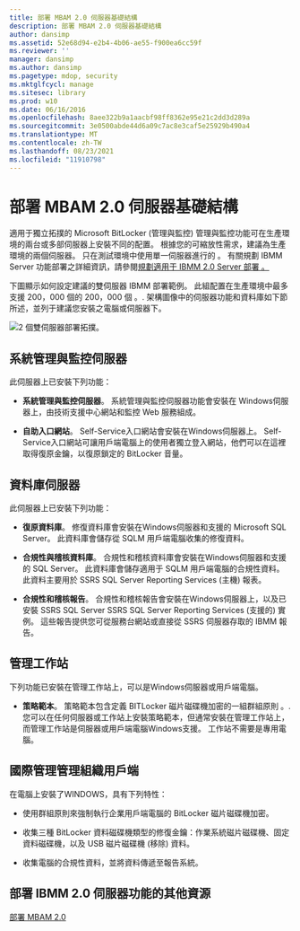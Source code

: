```yaml
---
title: 部署 MBAM 2.0 伺服器基礎結構
description: 部署 MBAM 2.0 伺服器基礎結構
author: dansimp
ms.assetid: 52e68d94-e2b4-4b06-ae55-f900ea6cc59f
ms.reviewer: ''
manager: dansimp
ms.author: dansimp
ms.pagetype: mdop, security
ms.mktglfcycl: manage
ms.sitesec: library
ms.prod: w10
ms.date: 06/16/2016
ms.openlocfilehash: 8aee322b9a1aacbf98ff8362e95e21c2dd3d289a
ms.sourcegitcommit: 3e0500abde44d6a09c7ac8e3caf5e25929b490a4
ms.translationtype: MT
ms.contentlocale: zh-TW
ms.lasthandoff: 08/23/2021
ms.locfileid: "11910798"
---
```

# <a name="deploying-the-mbam-20-server-infrastructure"></a>部署 MBAM 2.0 伺服器基礎結構


適用于獨立拓撲的 Microsoft BitLocker (管理與監控) 管理與監控功能可在生產環境的兩台或多部伺服器上安裝不同的配置。 根據您的可縮放性需求，建議為生產環境的兩個伺服器。 只在測試環境中使用單一伺服器進行的  。 有關規劃 IBMM Server 功能部署之詳細資訊，請參閱[規劃適用于 IBMM 2.0 Server 部署 。](planning-for-mbam-20-server-deployment-mbam-2.md)

下圖顯示如何設定建議的雙伺服器 IBMM 部署範例。 此組配置在生產環境中最多支援 200，000 個的 200，000 個 。. 架構圖像中的伺服器功能和資料庫如下節所述，並列于建議您安裝之電腦或伺服器下。

![2 個雙伺服器部署拓撲。](images/mbam2-3-servers.gif)

## <a name="administration-and-monitoring-server"></a>系統管理與監控伺服器


此伺服器上已安裝下列功能：

-   **系統管理與監控伺服器**。 系統管理與監控伺服器功能會安裝在 Windows伺服器上，由技術支援中心網站和監控 Web 服務組成。

-   **自助入口網站**。 Self-Service入口網站會安裝在Windows伺服器上。 Self-Service入口網站可讓用戶端電腦上的使用者獨立登入網站，他們可以在這裡取得復原金鑰，以復原鎖定的 BitLocker 音量。

## <a name="database-server"></a>資料庫伺服器


此伺服器上已安裝下列功能：

-   **復原資料庫**。 修復資料庫會安裝在Windows伺服器和支援的 Microsoft SQL Server。 此資料庫會儲存從 SQLM 用戶端電腦收集的修復資料。

-   **合規性與稽核資料庫**。 合規性和稽核資料庫會安裝在Windows伺服器和支援的 SQL Server。 此資料庫會儲存適用于 SQLM 用戶端電腦的合規性資料。 此資料主要用於 SSRS SQL Server Reporting Services (主機) 報表。

-   **合規性和稽核報告**。 合規性和稽核報告會安裝在Windows伺服器上，以及已安裝 SSRS SQL Server SSRS SQL Server Reporting Services (支援的) 實例。 這些報告提供您可從服務台網站或直接從 SSRS 伺服器存取的 IBMM 報告。

## <a name="management-workstation"></a>管理工作站


下列功能已安裝在管理工作站上，可以是Windows伺服器或用戶端電腦。

-   **策略範本**。 策略範本包含定義 BITLocker 磁片磁碟機加密的一組群組原則 。. 您可以在任何伺服器或工作站上安裝策略範本，但通常安裝在管理工作站上，而管理工作站是伺服器或用戶端電腦Windows支援。 工作站不需要是專用電腦。

## <a name="mbam-client"></a><a href="" id="---------mbam-client"></a> 國際管理管理組織用戶端


在電腦上安裝了WINDOWS，具有下列特性：

-   使用群組原則來強制執行企業用戶端電腦的 BitLocker 磁片磁碟機加密。

-   收集三種 BitLocker 資料磁碟機類型的修復金鑰：作業系統磁片磁碟機、固定資料磁碟機，以及 USB 磁片磁碟機 (移除) 資料。

-   收集電腦的合規性資料，並將資料傳遞至報告系統。

## <a name="other-resources-for-deploying-mbam-20-server-features"></a>部署 IBMM 2.0 伺服器功能的其他資源


[部署 MBAM 2.0](deploying-mbam-20-mbam-2.md)

 

 






